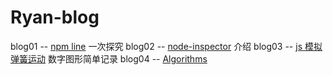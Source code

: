 Ryan-blog
=========
blog01 -- [npm line] 一次探究
blog02 -- [node-inspector] 介绍
blog03 -- [js 模拟弹簧运动] 数字图形简单记录
blog04 -- [Algorithms]


[npm line]:https://github.com/Ryan724/Ryan-blog/tree/master/blog01
[node-inspector]:https://github.com/Ryan724/Ryan-blog/tree/master/blog02
[js 模拟弹簧运动]:https://github.com/Ryan724/Ryan-blog/tree/master/blog03
[Algorithms]:https://github.com/Ryan724/Ryan-blog/tree/master/blog04
